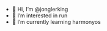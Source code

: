 - 👋 Hi, I’m @jonglerking
- 👀 I’m interested in run
- 🌱 I’m currently learning harmonyos

<!---
jonglerking/jonglerking is a ✨ special ✨ repository because its `README.md` (this file) appears on your GitHub profile.
You can click the Preview link to take a look at your changes.
--->
